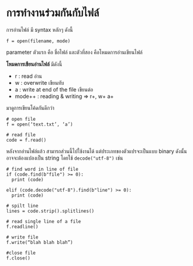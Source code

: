 # การทำงานร่วมกันกับไฟล์

การอ่านไฟล์ มี syntax หลักๆ ดังนี้

```
f = open(filename, mode)
```

parameter ตัวแรก คือ ชื่อไฟล์ และตัวที่สอง คือโหมดการอ่านเขียนไฟล์

**โหมดการเขียนอ่านไฟล์** มีดังนี้

* r : read อ่าน
* w : overwrite เขียนทับ
* a : write at end of the file เขียนต่อ
* mode++ : reading & writing => r+, w+ a+

มาดูการเขียนโค้ดกันดีกว่า

```
# open file
f = open(‘text.txt’, ‘a’)

# read file 
code = f.read()
```

หลังจากอ่านไฟล์แล้ว สามารถส่วนนี้ไปใช้งานได้ แต่ประเภทของตัวแปรจะเป็นแบบ binary ดังนั้นอาจจะต้องแปลงเป็น string โดยใช้ `decode("utf-8")` เช่น

```
# find word in line of file
if (code.find(b"file") >= 0):
  print (code)

elif (code.decode("utf-8").find(b"line") >= 0):
  print (code)

# spilt line
lines = code.strip().splitlines()

# read single line of a file
f.readline()

# write file
f.write(“blah blah blah”)

#close file
f.close()
```
